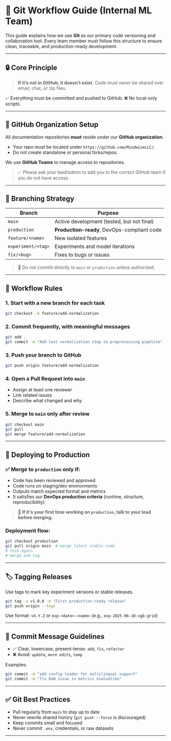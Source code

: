# 🧩 Git Workflow Guide (Internal ML Team)

This guide explains how we use **Git** as our primary code versioning and collaboration tool. Every team member must follow this 
structure to ensure clean, traceable, and production-ready development.

---

## 🔒 Core Principle

> **If it’s not in GitHub, it doesn’t exist.** Code must never be shared over email, chat, or zip files.

✅ Everything must be committed and pushed to GitHub.
❌ No local-only scripts.

---

## 🏢 GitHub Organization Setup

All documentation repositories **must** reside under our **GitHub organization**.

* Your repo must be located under `https://github.com/MindwiseLLC/`.
* Do not create standalone or personal forks/repos.

We use **GitHub Teams** to manage access to repositories.

> ✅ Please ask your lead/admin to add you to the correct GitHub team if you do not have access.

---


## 🌱 Branching Strategy

| Branch             | Purpose                                     |
| ------------------ | ------------------------------------------- |
| `main`             | Active development (tested, but not final)  |
| `production`       | **Production-ready**, DevOps-compliant code |
| `feature/<name>`   | New isolated features                       |
| `experiment/<tag>` | Experiments and model iterations            |
| `fix/<bug>`        | Fixes to bugs or issues                     |

> 🛑 Do not commit directly to `main` or `production` unless authorized.

---

## 🔀 Workflow Rules

### 1. Start with a new branch for each task

```bash
git checkout -b feature/add-normalization
```

### 2. Commit frequently, with meaningful messages

```bash
git add .
git commit -m "Add text normalization step to preprocessing pipeline"
```

### 3. Push your branch to GitHub

```bash
git push origin feature/add-normalization
```

### 4. Open a Pull Request into `main`

* Assign at least one reviewer
* Link related issues
* Describe what changed and why

### 5. Merge to `main` only after review

```bash
git checkout main
git pull
git merge feature/add-normalization
```

---

## 🚀 Deploying to Production

### ✅ Merge to `production` **only if**:

* Code has been reviewed and approved
* Code runs on staging/dev environments
* Outputs match expected format and metrics
* It satisfies our **DevOps production criteria** (runtime, structure, reproducibility)

> 👋 **If it's your first time working on `production`, talk to your lead before merging.**

### Deployment flow:

```bash
git checkout production
git pull origin main  # merge latest stable code
# test again
# merge and tag
```

---

## 🏷️ Tagging Releases

Use tags to mark key experiment versions or stable releases.

```bash
git tag -a v1.0.0 -m "First production-ready release"
git push origin --tags
```

Use format: `vX.Y.Z` or `exp-<date>-<name>` (e.g., `exp-2025-06-10-xgb-grid`)

---

## 💬 Commit Message Guidelines

* ✅ Clear, lowercase, present-tense: `add`, `fix`, `refactor`
* ❌ Avoid: `update`, `more edits`, `temp`

Examples:

```bash
git commit -m "add config loader for multilingual support"
git commit -m "fix NaN issue in metrics evaluation"
```

---

## ✅ Git Best Practices

* Pull regularly from `main` to stay up to date
* Never rewrite shared history (`git push --force` is discouraged)
* Keep commits small and focused
* Never commit `.env`, credentials, or raw datasets

---


